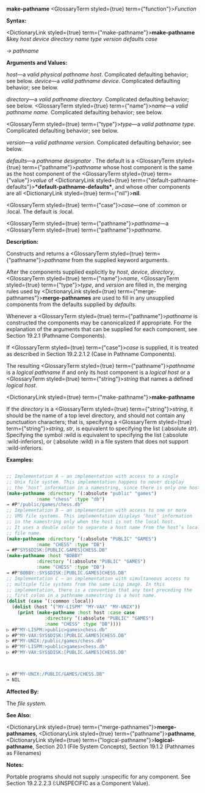 **make-pathname** <GlossaryTerm styled={true} term={"function"}><i>Function</i></GlossaryTerm> 



**Syntax:** 



<DictionaryLink styled={true} term={"make-pathname"}><b>make-pathname</b></DictionaryLink> &amp;key *host device directory name type version defaults case* 



*→ pathname* 



**Arguments and Values:** 



*host*—a *valid physical pathname host*. Complicated defaulting behavior; see below. *device*—a *valid pathname device*. Complicated defaulting behavior; see below. 



*directory*—a *valid pathname directory*. Complicated defaulting behavior; see below. <GlossaryTerm styled={true} term={"name"}><i>name</i></GlossaryTerm>—a *valid pathname name*. Complicated defaulting behavior; see below. 



<GlossaryTerm styled={true} term={"type"}><i>type</i></GlossaryTerm>—a *valid pathname type*. Complicated defaulting behavior; see below. 



*version*—a *valid pathname version*. Complicated defaulting behavior; see below. 



*defaults*—a *pathname designator* . The default is a <GlossaryTerm styled={true} term={"pathname"}><i>pathname</i></GlossaryTerm> whose host component is the same as the host component of the <GlossaryTerm styled={true} term={"value"}><i>value</i></GlossaryTerm> of <DictionaryLink styled={true} term={"default-pathname-defaults"}><b>\*default-pathname-defaults\*</b></DictionaryLink>, and whose other components are all <DictionaryLink styled={true} term={"nil"}><b>nil</b></DictionaryLink>. 



<GlossaryTerm styled={true} term={"case"}><i>case</i></GlossaryTerm>—one of :common or :local. The default is :local. 



<GlossaryTerm styled={true} term={"pathname"}><i>pathname</i></GlossaryTerm>—a <GlossaryTerm styled={true} term={"pathname"}><i>pathname</i></GlossaryTerm>. 



**Description:** 



Constructs and returns a <GlossaryTerm styled={true} term={"pathname"}><i>pathname</i></GlossaryTerm> from the supplied keyword arguments. 



After the components supplied explicitly by *host*, *device*, *directory*, <GlossaryTerm styled={true} term={"name"}><i>name</i></GlossaryTerm>, <GlossaryTerm styled={true} term={"type"}><i>type</i></GlossaryTerm>, and *version* are filled in, the merging rules used by <DictionaryLink styled={true} term={"merge-pathnames"}><b>merge-pathnames</b></DictionaryLink> are used to fill in any unsupplied components from the defaults supplied by *defaults*. 



Whenever a <GlossaryTerm styled={true} term={"pathname"}><i>pathname</i></GlossaryTerm> is constructed the components may be canonicalized if appropriate. For the explanation of the arguments that can be supplied for each component, see Section 19.2.1 (Pathname Components). 



If <GlossaryTerm styled={true} term={"case"}><i>case</i></GlossaryTerm> is supplied, it is treated as described in Section 19.2.2.1.2 (Case in Pathname Components). 



The resulting <GlossaryTerm styled={true} term={"pathname"}><i>pathname</i></GlossaryTerm> is a *logical pathname* if and only its host component is a *logical host* or a <GlossaryTerm styled={true} term={"string"}><i>string</i></GlossaryTerm> that names a defined *logical host*. 







 



 



<DictionaryLink styled={true} term={"make-pathname"}><b>make-pathname</b></DictionaryLink> 



If the *directory* is a <GlossaryTerm styled={true} term={"string"}><i>string</i></GlossaryTerm>, it should be the name of a top level directory, and should not contain any punctuation characters; that is, specifying a <GlossaryTerm styled={true} term={"string"}><i>string</i></GlossaryTerm>, *str*, is equivalent to specifying the list (:absolute *str*). Specifying the symbol :wild is equivalent to specifying the list (:absolute :wild-inferiors), or (:absolute :wild) in a file system that does not support :wild-inferiors. 



**Examples:**
```lisp

;; Implementation A – an implementation with access to a single 
;; Unix file system. This implementation happens to never display 
;; the ‘host’ information in a namestring, since there is only one host. 
(make-pathname :directory ’(:absolute "public" "games") 
	       :name "chess" :type "db") 
→ #P"/public/games/chess.db" 
;; Implementation B – an implementation with access to one or more 
;; VMS file systems. This implementation displays ‘host’ information 
;; in the namestring only when the host is not the local host. 
;; It uses a double colon to separate a host name from the host’s local 
;; file name. 
(make-pathname :directory ’(:absolute "PUBLIC" "GAMES") 
	       :name "CHESS" :type "DB") 
→ #P"SYS$DISK:[PUBLIC.GAMES]CHESS.DB" 
(make-pathname :host "BOBBY" 
	       :directory ’(:absolute "PUBLIC" "GAMES") 
	       :name "CHESS" :type "DB") 
→ #P"BOBBY::SYS$DISK:[PUBLIC.GAMES]CHESS.DB" 
;; Implementation C – an implementation with simultaneous access to 
;; multiple file systems from the same Lisp image. In this 
;; implementation, there is a convention that any text preceding the 
;; first colon in a pathname namestring is a host name. 
(dolist (case ’(:common :local)) 
  (dolist (host ’("MY-LISPM" "MY-VAX" "MY-UNIX")) 
    (print (make-pathname :host host :case case 
			  :directory ’(:absolute "PUBLIC" "GAMES") 
			  :name "CHESS" :type "DB")))) 
▷ #P"MY-LISPM:>public>games>chess.db" 
▷ #P"MY-VAX:SYS$DISK:[PUBLIC.GAMES]CHESS.DB" 
▷ #P"MY-UNIX:/public/games/chess.db" 
▷ #P"MY-LISPM:>public>games>chess.db" 
▷ #P"MY-VAX:SYS$DISK:[PUBLIC.GAMES]CHESS.DB" 



▷ #P"MY-UNIX:/PUBLIC/GAMES/CHESS.DB" 
→ NIL 

```
**Affected By:** 



The *file system*. 



**See Also:** 



<DictionaryLink styled={true} term={"merge-pathnames"}><b>merge-pathnames</b></DictionaryLink>, <DictionaryLink styled={true} term={"pathname"}><b>pathname</b></DictionaryLink>, <DictionaryLink styled={true} term={"logical-pathname"}><b>logical-pathname</b></DictionaryLink>, Section 20.1 (File System Concepts), Section 19.1.2 (Pathnames as Filenames) 



**Notes:** 



Portable programs should not supply :unspecific for any component. See Section 19.2.2.2.3 (:UNSPECIFIC as a Component Value). 



